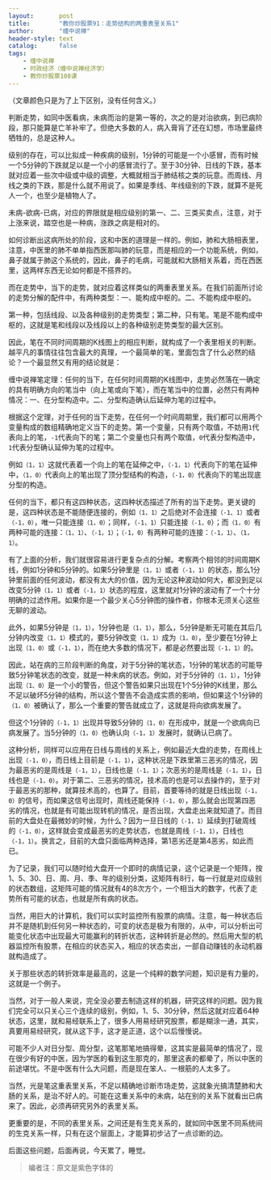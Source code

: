 ```yaml
---
layout:       post
title:        "教你炒股票91：走势结构的两重表里关系1"
author:       "缠中说禅"
header-style: text
catalog:      false
tags:
    - 缠中说禅
    - 时政经济（缠中说禅经济学）
    - 教你炒股票108课
---
```


（文章颜色只是为了上下区别，没有任何含义。）

判断走势，如同中医看病，未病而治的是第一等的，次之的是对治欲病，到已病阶段，那只能算是亡羊补牢了。但绝大多数的人，病入膏肓了还在幻想，市场里最终牺牲的，总是这种人。

级别的存在，可以比拟成一种疾病的级别，1分钟的可能是一个小感冒，而有时候一个5分钟的下跌就足以是一个小的感冒流行了。至于30分钟、日线的下跌，基本就对应着一些次中级或中级的调整，大概就相当于肺结核之类的玩意。而周线、月线之类的下跌，那是什么就不用说了。如果是季线、年线级别的下跌，就算不是死人一个，也至少是植物人了。

未病-欲病-已病，对应的界限就是相应级别的第一、二、三类买卖点，注意，对于上涨来说，踏空也是一种病，涨跌之病是相对的。

如何诊断出这病所处的阶段，这和中医的道理是一样的。例如，肺和大肠相表里，注意，中医里的肺不单单指西医那叫肺的玩意，而是相应的一个功能系统，例如，鼻子就属于肺这个系统的，因此，鼻子的毛病，可能就和大肠相关系着，而在西医里，这两样东西无论如何都是不搭界的。

而在走势中，当下的走势，就对应着这样类似的两重表里关系。在我们前面所讨论的走势分解的配件中，有两种类型：一、能构成中枢的。二、不能构成中枢的。

第一种，包括线段、以及各种级别的走势类型；第二种，只有笔。笔是不能构成中枢的，这就是笔和线段以及线段以上的各种级别走势类型的最大区别。

因此，笔在不同时间周期的K线图上的相应判断，就构成了一个表里相关的判断。越平凡的事情往往包含最大的真理，一个最简单的笔，里面包含了什么必然的结论？一个最显然又有用的结论就是：

缠中说禅笔定理：任何的当下，在任何时间周期的K线图中，走势必然落在一确定的具有明确方向的笔当中（向上笔或向下笔），而在笔当中的位置，必然只有两种情况：一、在分型构造中。二、分型构造确认后延伸为笔的过程中。

根据这个定理，对于任何的当下走势，在任何一个时间周期里，我们都可以用两个变量构成的数组精确地定义当下的走势。第一个变量，只有两个取值，不妨用`1`代表向上的笔，`-1`代表向下的笔；第二个变量也只有两个取值，`0`代表分型构造中，`1`代表分型确认延伸为笔的过程中。

例如`（1，1）`这就代表着一个向上的笔在延伸之中，`（-1，1）`代表向下的笔在延伸中，`（1，0）`代表向上的笔出现了顶分型结构的构造，`（-1，0）`代表向下的笔出现底分型的构造。

任何的当下，都只有这四种状态，这四种状态描述了所有的当下走势。更关键的是，这四种状态是不能随便连接的，例如`（1，1）`之后绝对不会连接`（-1、1）`或者`（-1，0）`，唯一只能连接`（1，0）`；同样，`（-1，1）`只能连接`（-1，0`）；而`（1，0）`有两种可能的连接：`（1，1）`、`（-1，1）`；`（-1，0）`有两种可能的连接：`（-1，1）`、`（1，1）`。

有了上面的分析，我们就很容易进行更复杂点的分解。考察两个相邻的时间周期K线，例如1分钟和5分钟的。如果5分钟里是`（1，1）`或者`（-1，1）`的状态，那么1分钟里前面的任何波动，都没有太大的价值，因为无论这种波动如何大，都没到足以改变5分钟`（1，1）`或者`（-1，1）`状态的程度，这里就对1分钟的波动有了一个十分明确的过滤作用。如果你是一个最少关心5分钟图的操作者，你根本无须关心这些无聊的波动。

此外，如果5分钟是`（1，1）`，1分钟也是`（1，1）`，那么，5分钟是断无可能在其后几分钟内改变`（1，1）`模式的，要5分钟改变`（1，1）`成为`（1，0）`，至少要在1分钟上出现`（1，0）`或`（-1，1）`，而在绝大多数的情况下，都是必然要出现`（-1，1）`的。

因此，站在病的三阶段判断的角度，对于5分钟的笔状态，1分钟的笔状态的可能导致5分钟笔状态的改变，就是一种未病的状态。例如，对于5分钟的`（1，1）`，1分钟出现`（1、0）`是一个小的警告，但这个警告如果只出现在1个5分钟的K线里，那么不足以破坏5分钟的结构，所以这个警告不会造成实质的影响，但如果这个1分钟的`（1，0）`被确认了，那么一个重要的警告就成立了，这就是将向欲病发展了。

但这个1分钟的`（-1，1）`出现并导致5分钟的`（1，0）`在形成中，就是一个欲病向已病发展了。当5分钟的`（1，0）`也确认向`（-1，1）`发展时，就确认已病了。

这种分析，同样可以应用在日线与周线的关系上，例如最近大盘的走势，在周线上出现`（-1，0）`，而日线上目前是`（-1，1）`，这种状况是下跌里第三恶劣的情况，因为最恶劣的是周线是`（-1，1）`，日线也是`（-1，1）`；次恶劣的是周线是`（-1，1）`，日线也是`（-1，0）`。对于第二、三恶劣的情况，技术高的也是可以去操作的，至于对于最恶劣的那种，就算技术高的，也算了。目前，首要等待的就是日线出现`（-1，0）`的信号，而如果这信号出现时，周线还能保持`（-1，0）`，那么就会出现第四恶劣的情况，也就是有可能出现转机的情况，是否出现，大盘走出来就知道了。而目前的大盘处在最微妙的时候，为什么？因为一旦日线的`（-1，1）`延续到打破周线的`（-1，0）`，这样就会变成最恶劣的走势状态，也就是周线`（-1，1）`，日线也`（-1，1）`。换言之，目前的大盘只面临两种选择，第1恶劣还是第4恶劣，如此而已。

为了记录，我们可以随时给大盘开一个即时的病情记录，这个记录是一个矩阵，按1、5、30、日、周、月、季、年的级别分类，这矩阵有8行，每一行就是对应级别的状态数组，这矩阵可能的情况就有4的8次方个，一个相当大的数字，代表了走势所有可能的状态，也就是所有病的状态。

当然，用巨大的计算机，我们可以实时监控所有股票的病情。注意，每一种状态后并不是随机到任何另一种状态的，可变的状态是极为有限的，从中，可以分析出可能变化状态中出现最大可能赢利的转折状态，这种转折是必然的。然后用大型的机器监控所有股票，在相应的状态买入，相应的状态卖出，一部自动赚钱的永动机器就构造成了。

关于那些状态的转折效率是最高的，这是一个纯粹的数学问题，知识是有力量的，这就是一个例子。

当然，对于一般人来说，完全没必要去制造这样的机器，研究这样的问题。因为我们完全可以只关心三个连续的级别，例如，1、5、30分钟，然后这就对应着64种状态，这里，就和易经联系上了，很多人用易经研究股票，都是糊涂一通，其实，真要用易经研究，就从这下手，这才是正道，这个以后慢慢说。

可能不少人对日分型、周分型，这笔那笔地搞得晕，这其实是最简单的情况了，现在很少有好的中医，因为学医的看到这生那克的，那里这表的都晕了，所以中医的前途堪忧。不是中医有什么大问题，而是现在笨人、一根筋的人太多了。

当然，光是笔这重表里关系，不足以精确地诊断市场走势，这就象光搞清楚肺和大肠的关系，是治不好人的。可能在这重关系中的未病，站在别的关系下就看出已病来了。因此，必须再研究另外的表里关系。

更重要的是，不同的表里关系，之间还是有生克关系的，就如同中医里不同系统间的生克关系一样，只有在这个层面上，才能算初步沾了一点诊断的边。

后面这些问题，后面再说，今天累了，睡觉。



> 编者注：原文是紫色字体的
